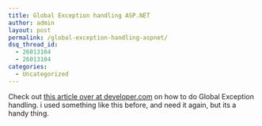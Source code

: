 ```yaml
---
title: Global Exception handling ASP.NET
author: admin
layout: post
permalink: /global-exception-handling-aspnet/
dsq_thread_id:
  - 26013104
  - 26013104
categories:
  - Uncategorized
---
```

Check out [this article over at developer.com][1] on how to do Global Exception handling. i used something like this before, and need it again, but its a handy thing.

 [1]: http://www.developer.com/net/asp/article.php/961301